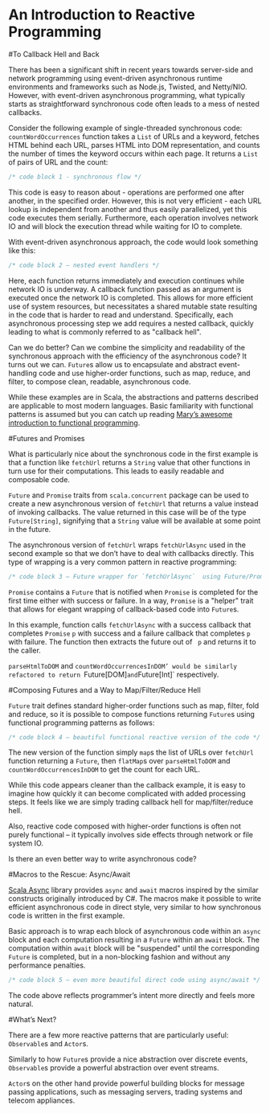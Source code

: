 An Introduction to Reactive Programming=======================================#To Callback Hell and BackThere has been a significant shift in recent years towards server-side andnetwork programming using event-driven asynchronous runtime environments andframeworks such as Node.js, Twisted, and Netty/NIO.  However, with event-drivenasynchronous programming, what typically starts as straightforward synchronouscode often leads to a mess of nested callbacks.Consider the following example of single-threaded synchronous code:`countWordOccurrences` function takes a `List` of URLs and a keyword, fetchesHTML behind each URL, parses HTML into DOM representation, and counts the numberof times the keyword occurs within each page.  It returns a `List` of pairs ofURL and the count:```scala/* code block 1 - synchronous flow */```This code is easy to reason about - operations are performed one after another,in the specified order.  However, this is not very efficient - each URL lookupis independent from another and thus easily parallelized, yet this code executesthem serially.  Furthermore, each operation involves network IO and will blockthe execution thread while waiting for IO to complete.With event-driven asynchronous approach, the code would look something like this:```scala/* code block 2 – nested event handlers */```Here, each function returns immediately and execution continues while network IOis underway.  A callback function passed as an argument is executed once thenetwork IO is completed.  This allows for more efficient use of system resources,but necessitates a shared mutable state resulting in the code that is harder toread and understand.  Specifically, each asynchronous processing step we addrequires a nested callback, quickly leading to what is commonly referred to as"callback hell".Can we do better? Can we combine the simplicity and readability of the synchronousapproach with the efficiency of the asynchronous code? It turns out we can.`Future`s allow us to encapsulate and abstract event-handling code and usehigher-order functions, such as map, reduce, and filter, to compose clean,readable, asynchronous code.While these examples are in Scala, the abstractions and patterns described areapplicable to most modern languages.  Basic familiarity with functional patternsis assumed but you can catch up reading [Mary’s awesome introduction to functionalprogramming](https://codewords.hackerschool.com/issues/one/an-introduction-to-functional-programming).#Futures and PromisesWhat is particularly nice about the synchronous code in the first example is thata function like `fetchUrl` returns a `String` value that other functions inturn use for their computations.  This leads to easily readable and composablecode.`Future` and `Promise` traits from `scala.concurrent` package can be used tocreate a new asynchronous version of `fetchUrl` that returns a value instead ofinvoking callbacks. The value returned in this case will be of the type`Future[String]`, signifying that a `String` value will be available at somepoint in the future.The asynchronous version of `fetchUrl` wraps `fetchUrlAsync` used in the secondexample so that we don’t have to deal with callbacks directly.  This type ofwrapping is a very common pattern in reactive programming:```scala/* code block 3 – Future wrapper for `fetchUrlAsync`  using Future/Promise */````Promise` contains a `Future` that is notified when `Promise` is completed forthe first time either with success or failure.  In a way, `Promise` is a "helper"trait that allows for elegant wrapping of callback-based code into `Future`s.In this example, function calls `fetchUrlAsync` with a success callback thatcompletes `Promise` `p` with success and a failure callback that completes `p`with failure.  The function then extracts the future out of ` p` and returns itto the caller.`parseHtmlToDOM` and `countWordOccurrencesInDOM’ would be similarly refactoredto return `Future[DOM]` and `Future[Int]` respectively.#Composing Futures and a Way to Map/Filter/Reduce Hell`Future` trait defines standard higher-order functions such as map, filter, foldand reduce, so it is possible to compose functions returning `Future`s usingfunctional programming patterns as follows:```scala/* code block 4 – beautiful functional reactive version of the code */```The new version of the function simply `map`s the list of URLs over `fetchUrl`function returning a `Future`, then `flatMap`s over `parseHtmlToDOM` and`countWordOccurrencesInDOM` to get the count for each URL.While this code appears cleaner than the callback example, it is easy to imaginehow quickly it can become complicated with added processing steps.  It feels likewe are simply trading callback hell for map/filter/reduce hell.Also, reactive code composed with higher-order functions is often not purelyfunctional – it typically involves side effects through network or file system IO.Is there an even better way to write asynchronous code?#Macros to the Rescue: Async/Await[Scala Async](https://github.com/scala/async) library provides `async` and `await`macros inspired by the similar constructs originally introduced by C#. Themacros make it possible to write efficient asynchronous code in direct style,very similar to how synchronous code is written in the first example.Basic approach is to wrap each block of asynchronous code within an `async` blockand each computation resulting in a `Future` within an `await` block.  Thecomputation within `await` block will be "suspended" until the corresponding`Future` is completed, but in a non-blocking fashion and without any performancepenalties.  ```scala/* code block 5 – even more beautiful direct code using async/await */```The code above reflects programmer’s intent more directly and feels more natural.#What’s Next?There are a few more reactive patterns that are particularly useful: `Observable`sand `Actor`s.Similarly to how `Future`s provide a nice abstraction over discrete events,`Observable`s provide a powerful abstraction over event streams.`Actor`s on the other hand provide powerful building blocks for message passingapplications, such as messaging servers, trading systems and telecom appliances.